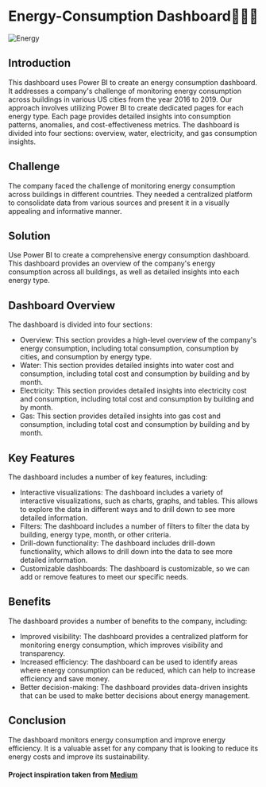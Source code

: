 # Energy-Consumption Dashboard🔌💧🔥
![Energy](https://github.com/user-attachments/assets/1fa61617-7b12-46db-b7dc-ea7346ebb734)

## Introduction
This dashboard uses Power BI to create an energy consumption dashboard. It addresses a company's challenge of monitoring energy consumption across buildings in various US cities from the year 2016 to 2019. Our approach involves utilizing Power BI to create dedicated pages for each energy type. Each page provides detailed insights into consumption patterns, anomalies, and cost-effectiveness metrics. The dashboard is divided into four sections: overview, water, electricity, and gas consumption insights.

## Challenge
The company faced the challenge of monitoring energy consumption across buildings in different countries. They needed a centralized platform to consolidate data from various sources and present it in a visually appealing and informative manner.

## Solution
Use Power BI to create a comprehensive energy consumption dashboard. This dashboard provides an overview of the company's energy consumption across all buildings, as well as detailed insights into each energy type.

## Dashboard Overview
The dashboard is divided into four sections:

-  Overview: This section provides a high-level overview of the company's energy consumption, including total consumption, consumption by cities, and consumption by energy type.
-  Water: This section provides detailed insights into water cost and consumption, including total cost and consumption by building and by month.
-  Electricity: This section provides detailed insights into electricity cost and consumption, including total cost and consumption by building and by month.
-  Gas: This section provides detailed insights into gas cost and consumption, including total cost and consumption by building and by month.

## Key Features
The dashboard includes a number of key features, including:

-  Interactive visualizations: The dashboard includes a variety of interactive visualizations, such as charts, graphs, and tables. This allows to explore the data in different ways and to drill down to see more detailed information.
-  Filters: The dashboard includes a number of filters to filter the data by building, energy type, month, or other criteria.
-  Drill-down functionality: The dashboard includes drill-down functionality, which allows to drill down into the data to see more detailed information.
-  Customizable dashboards: The dashboard is customizable, so we can add or remove features to meet our specific needs.


## Benefits
The dashboard provides a number of benefits to the company, including:

-  Improved visibility: The dashboard provides a centralized platform for monitoring energy consumption, which improves visibility and transparency.
-  Increased efficiency: The dashboard can be used to identify areas where energy consumption can be reduced, which can help to increase efficiency and save money.
-  Better decision-making: The dashboard provides data-driven insights that can be used to make better decisions about energy management.

## Conclusion
The dashboard monitors energy consumption and improve energy efficiency. It is a valuable asset for any company that is looking to reduce its energy costs and improve its sustainability.

#### Project inspiration taken from [Medium](https://nks96.medium.com/energy-consumption-dashboard-using-power-bi-8d62b2c018e1)
